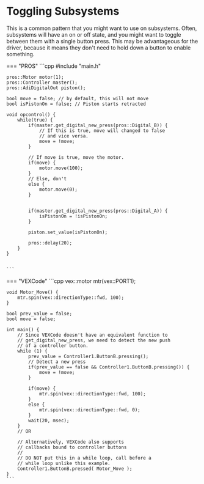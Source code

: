 # Toggling Subsystems

This is a common pattern that you might want to use on subsystems. Often, subsystems will have an on or off state, and you might want to toggle between them with a single button press. This may be advantageous for the driver, because it means they don't need to hold down a button to enable something.

<!-- prettier-ignore-start -->
=== "PROS"
    ```cpp
    #include "main.h"
    
    pros::Motor motor(1);
    pros::Controller master();
    pros::AdiDigitalOut piston();
    
    bool move = false; // by default, this will not move
    bool isPistonOn = false; // Piston starts retracted
    
    void opcontrol() {
        while(true) {
            if(master.get_digital_new_press(pros::Digital_B)) {
                // If this is true, move will changed to false
                // and vice versa. 
                move = !move; 
            }
            
            // If move is true, move the motor.         
            if(move) {
                motor.move(100);
            }
            // Else, don't
            else {
                motor.move(0);
            }

            
            if(master.get_digital_new_press(pros::Digital_A)) {
                isPistonOn = !isPistonOn; 
            } 

            piston.set_value(isPistonOn);
            
            pros::delay(20);
        }
    }


    ```

=== "VEXCode"
    ```cpp
    vex::motor mtr(vex::PORT1);
    
    void Motor_Move() {
        mtr.spin(vex::directionType::fwd, 100);
    }
    
    bool prev_value = false; 
    bool move = false;
    
    int main() {
        // Since VEXCode doesn't have an equivalent function to 
        // get_digital_new_press, we need to detect the new push 
        // of a controller button. 
        while (1) {
            prev_value = Controller1.ButtonB.pressing();
            // Detect a new press
            if(prev_value == false && Controller1.ButtonB.pressing()) {
                move = !move;
            }
            
            if(move) {
                mtr.spin(vex::directionType::fwd, 100);
            }
            else {
                mtr.spin(vex::directionType::fwd, 0);
            }
            wait(20, msec);
        }
        // OR
        
        // Alternatively, VEXCode also supports 
        // callbacks bound to controller buttons
        //
        // DO NOT put this in a while loop, call before a
        // while loop unlike this example. 
        Controller1.ButtonB.pressed( Motor_Move );
    }
    ```
<!-- prettier-ignore-end -->
